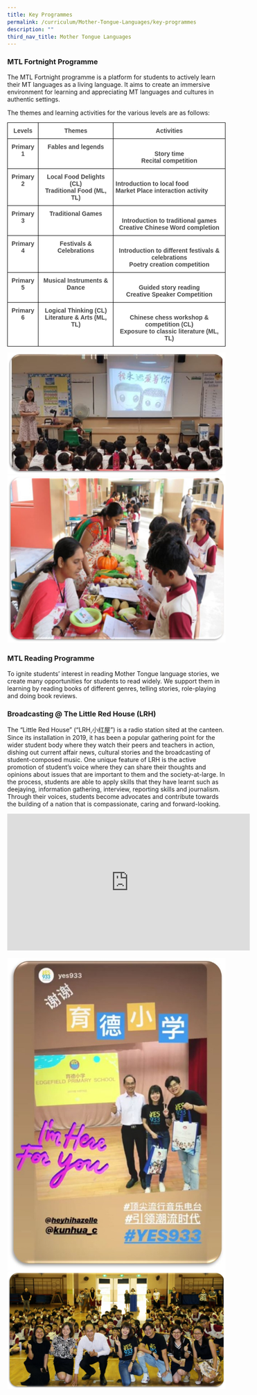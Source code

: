 ```yaml
---
title: Key Programmes
permalink: /curriculum/Mother-Tongue-Languages/key-programmes
description: ""
third_nav_title: Mother Tongue Languages
---
```

### MTL Fortnight Programme

The MTL Fortnight programme is a platform for students to actively learn their MT languages as a living language. It aims to create an immersive environment for learning and appreciating MT languages and cultures in authentic settings.  
  
The themes and learning activities for the various levels are as follows:

<style type="text/css">
.tg  {border-collapse:collapse;border-spacing:0;}
.tg td{border-color:black;border-style:solid;border-width:1px;font-family:Arial, sans-serif;font-size:14px;
  overflow:hidden;padding:10px 5px;word-break:normal;}
.tg th{border-color:black;border-style:solid;border-width:1px;font-family:Arial, sans-serif;font-size:14px;
  font-weight:normal;overflow:hidden;padding:10px 5px;word-break:normal;}
.tg .tg-2fwu{background-color:#FFF;color:#454545;font-weight:bold;text-align:center;vertical-align:top}
.tg .tg-9u4g{background-color:#FFF;color:#454545;font-weight:bold;text-align:left;vertical-align:top}
</style>
<table class="tg">
<thead>
  <tr>
    <th class="tg-2fwu">Levels</th>
    <th class="tg-2fwu">Themes</th>
    <th class="tg-2fwu">   Activities</th>
  </tr>
</thead>
<tbody>
  <tr>
    <td class="tg-2fwu">Primary 1</td>
    <td class="tg-2fwu">Fables and legends</td>
    <td class="tg-2fwu"><br>Story time<br>Recital competition<br></td>
  </tr>
  <tr>
    <td class="tg-2fwu">Primary 2</td>
    <td class="tg-2fwu">Local Food Delights (CL)<br>Traditional Food (ML, TL)</td>
    <td class="tg-9u4g"><br><span style="background-color:initial">Introduction to local food</span><br><span style="background-color:initial">Market Place interaction activity</span><br></td>
  </tr>
  <tr>
    <td class="tg-2fwu">Primary 3</td>
    <td class="tg-2fwu"><span style="background-color:initial">Traditional Games</span><br></td>
    <td class="tg-2fwu"><br>Introduction to traditional games<br>Creative Chinese Word completion<br></td>
  </tr>
  <tr>
    <td class="tg-2fwu">Primary 4</td>
    <td class="tg-2fwu">Festivals &amp; Celebrations</td>
    <td class="tg-2fwu"><br>Introduction to different festivals &amp; celebrations<br>Poetry creation competition<br></td>
  </tr>
  <tr>
    <td class="tg-2fwu">Primary 5</td>
    <td class="tg-2fwu">Musical Instruments &amp; Dance</td>
    <td class="tg-2fwu"><br>Guided story reading<br>Creative Speaker Competition<br></td>
  </tr>
  <tr>
    <td class="tg-2fwu">Primary 6</td>
    <td class="tg-2fwu">Logical Thinking (CL)<br>Literature &amp; Arts (ML, TL)</td>
    <td class="tg-2fwu"><br>Chinese chess workshop &amp; competition (CL)<br>Exposure to classic literature (ML, TL)<br></td>
  </tr>
</tbody>
</table>

![](/images/MT4.jpeg)
![](/images/MT5.jpeg)

### MTL Reading Programme


To ignite students’ interest in reading Mother Tongue language stories, we create many opportunities for students to read widely. We support them in learning by reading books of different genres, telling stories, role-playing and doing book reviews.    
  

### Broadcasting @ The Little Red House (LRH)


The “Little Red House” (“LRH,小红屋”) is a radio station sited at the canteen. Since its installation in 2019, it has been a popular gathering point for the wider student body where they watch their peers and teachers in action, dishing out current affair news, cultural stories and the broadcasting of student-composed music. One unique feature of LRH is the active promotion of student’s voice where they can share their thoughts and opinions about issues that are important to them and the society-at-large. In the process, students are able to apply skills that they have learnt such as deejaying, information gathering, interview, reporting skills and journalism. Through their voices, students become advocates and contribute towards the building of a nation that is compassionate, caring and forward-looking.

<iframe width="560" height="315" src="https://www.youtube.com/embed/P33HEntgH_8" title="YouTube video player" frameborder="0" allow="accelerometer; autoplay; clipboard-write; encrypted-media; gyroscope; picture-in-picture" allowfullscreen></iframe>

![](/images/MT6.jpeg)
![](/images/MT7.jpeg)